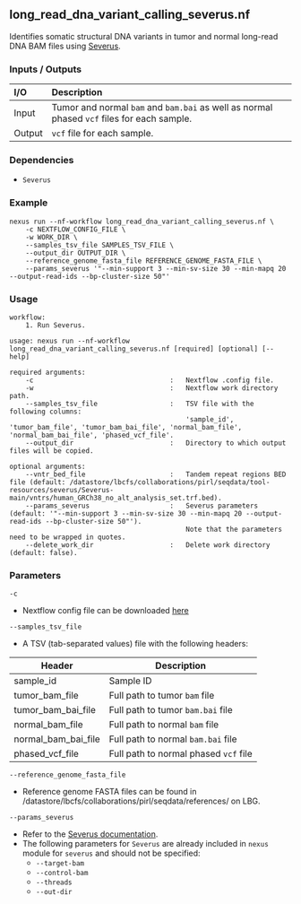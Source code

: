 ## long_read_dna_variant_calling_severus.nf

Identifies somatic structural DNA variants in tumor and normal long-read DNA BAM files using [Severus](https://github.com/KolmogorovLab/Severus).

### Inputs / Outputs

| I/O    | Description                                                                                |
|:-------|:-------------------------------------------------------------------------------------------|
| Input  | Tumor and normal `bam` and `bam.bai` as well as normal phased `vcf` files for each sample. | 
| Output | `vcf` file for each sample.                                                                |

### Dependencies

* `Severus`

### Example

```
nexus run --nf-workflow long_read_dna_variant_calling_severus.nf \
    -c NEXTFLOW_CONFIG_FILE \
    -w WORK_DIR \
    --samples_tsv_file SAMPLES_TSV_FILE \
    --output_dir OUTPUT_DIR \
    --reference_genome_fasta_file REFERENCE_GENOME_FASTA_FILE \
    --params_severus '"--min-support 3 --min-sv-size 30 --min-mapq 20 --output-read-ids --bp-cluster-size 50"'
```

### Usage

```
workflow:
    1. Run Severus.

usage: nexus run --nf-workflow long_read_dna_variant_calling_severus.nf [required] [optional] [--help]

required arguments:
    -c                                  :   Nextflow .config file.
    -w                                  :   Nextflow work directory path.
    --samples_tsv_file                  :   TSV file with the following columns:
                                            'sample_id', 'tumor_bam_file', 'tumor_bam_bai_file', 'normal_bam_file', 'normal_bam_bai_file', 'phased_vcf_file'.
    --output_dir                        :   Directory to which output files will be copied.

optional arguments:
    --vntr_bed_file                     :   Tandem repeat regions BED file (default: /datastore/lbcfs/collaborations/pirl/seqdata/tool-resources/severus/Severus-main/vntrs/human_GRCh38_no_alt_analysis_set.trf.bed).
    --params_severus                    :   Severus parameters (default: '"--min-support 3 --min-sv-size 30 --min-mapq 20 --output-read-ids --bp-cluster-size 50"').
                                            Note that the parameters need to be wrapped in quotes.
    --delete_work_dir                   :   Delete work directory (default: false).
```

### Parameters

`-c`
* Nextflow config file can be downloaded [here](https://github.com/pirl-unc/nexus/tree/main/nextflow)

`--samples_tsv_file`
* A TSV (tab-separated values) file with the following headers:

| Header              | Description                        |
|---------------------|------------------------------------|
| sample_id           | Sample ID                          |
| tumor_bam_file      | Full path to tumor `bam` file      |
| tumor_bam_bai_file  | Full path to tumor `bam.bai` file  |
| normal_bam_file     | Full path to normal `bam` file     |
| normal_bam_bai_file | Full path to normal `bam.bai` file |
| phased_vcf_file | Full path to normal phased `vcf` file |

`--reference_genome_fasta_file`
* Reference genome FASTA files can be found in /datastore/lbcfs/collaborations/pirl/seqdata/references/ on LBG.

`--params_severus`
* Refer to the [Severus documentation](https://github.com/KolmogorovLab/Severus).
* The following parameters for `Severus` are already included in `nexus` module for `severus` and should not be specified:
  * `--target-bam`
  * `--control-bam`
  * `--threads`
  * `--out-dir`
